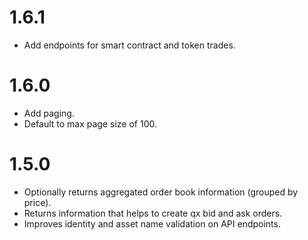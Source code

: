 # 1.6.1

* Add endpoints for smart contract and token trades.

# 1.6.0

* Add paging.
* Default to max page size of 100.

# 1.5.0

* Optionally returns aggregated order book information (grouped by price).
* Returns information that helps to create qx bid and ask orders.
* Improves identity and asset name validation on API endpoints.
